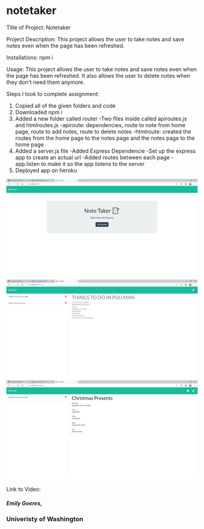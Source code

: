 # notetaker

Title of Project:
Notetaker

Project Description: This project allows the user to take notes and save notes even when the page has been refreshed.

Installations: npm i 

Usage: This project allows the user to take notes and save notes even when the page has been refreshed. It also allows the user to delete notes when they don't need them anymore.


Steps I took to complete assignment:
1. Copied all of the given folders and code
2. Downloaded npm i
3. Added a new folder called router
    -Two files inside called apiroutes.js and htmlroutes.js
    -apiroute: dependencies, route to note from home page, route to add notes, route to delete notes 
    -htmlroute: created the routes from the home page to the notes page and the notes page to the home page
4. Added a server.js file
    -Added Express Dependencie
    -Set up the express app to create an actual url
    -Added routes between each page
    -app.listen to make it so the app listens to the server
5. Deployed app on heroku

![NoteTaker](https://github.com/emilygoeres/notetaker/blob/main/notetaker3.PNG)
![NoteTaker](https://github.com/emilygoeres/notetaker/blob/main/notetaker.PNG)
![NoteTaker](https://github.com/emilygoeres/notetaker/blob/main/notetaker1.PNG)


Link to Video: 

##### Emily Goeres, 
### Univeristy of Washington

